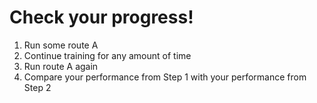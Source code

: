 # Check your progress!

1. Run some route A
2. Continue training for any amount of time
3. Run route A again
4. Compare your performance from Step 1 with your performance from Step 2

